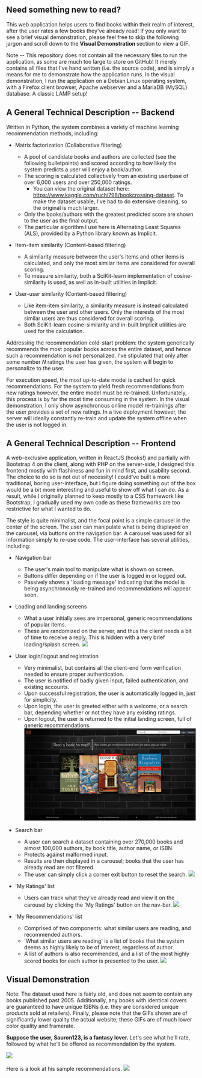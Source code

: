 <b> Need something new to read? </b>
-
<p>This web application helps users to find books within their realm of interest, after the user rates a few books they've already read! If you only want to see a brief visual demonstration, please feel free to skip the following jargon and scroll down to the <b> Visual Demonstration </b> section to view a GIF.</p>


Note -- This repository does not contain all the necessary files to run the application, as some are much too large to store on GitHub! It merely contains all files that I've hand written (i.e. the source code), and is simply a means for me to demonstrate how the application runs. In the visual demonstration, I run the application on a Debian Linux operating system, with a Firefox client browser, Apache webserver and a MariaDB (MySQL) database. A classic LAMP setup!

<b> A General Technical Description -- Backend </b>
-
Written in Python, the system combines a variety of machine learning recommendation methods, including:
- Matrix factorization (Collaborative filtering)
    - A pool of candidate books and authors are collected (see the following bulletpoints) and scored according to how likely the system predicts a user will enjoy a book/author.
    - The scoring is calculated collectively from an existing userbase of over 6,000 users and over 250,000 ratings. 
      - You can view the original dataset here: https://www.kaggle.com/ruchi798/bookcrossing-dataset. To make the dataset usable, I've had to do extensive cleaning, so the original is much larger.
    - Only the books/authors with the greatest predicted score are shown to the user as the final output.
    - The particular algorithm I use here is Alternating Least Squares (ALS), provided by a Python library known as Implicit.

- Item-item similarity (Content-based filtering)
    - A similarity measure between the user's items and other items is calculated, and only the most similar items are considered for overall scoring.
    - To measure similarity, both a SciKit-learn implementation of cosine-similarity is used, as well as in-built utilities in Implicit.

- User-user similarity (Content-based filtering)
    - Like item-item similarity, a similarity measure is instead calculated between the user and other users. Only the interests of the most similar users are thus considered for overall scoring.
    - Both SciKit-learn cosine-similarity and in-built Implicit utilities are used for the calculation.
    
 Addressing the recommendation cold-start problem: the system generically recommends the most popular books across the entire dataset, and hence such a recommendation is not personalized. I've stipulated that only after some number <i>N</i> ratings the user has given, the system will begin to personalize to the user.
 
For execution speed, the most up-to-date model is cached for quick recommendations. For the system to yield fresh recommendations from new ratings however, the entire model must be re-trained. Unfortunately, this process is by far the most time consuming in the system. In the visual demonstration, I only show asynchronous online model re-trainings after the user provides a set of new ratings. In a live deployment however, the server will ideally constantly re-train and update the system offline when the user is not logged in.

<b> A General Technical Description -- Frontend </b>
-
A web-exclusive application, written in ReactJS (hooks!) and partially with Bootstrap 4 on the client, along with PHP on the server-side, I designed this frontend mostly with flashiness and fun in mind first, and usability second. The choice to do so is not out of necessity! I could've built a more traditional, boring user-interface, but I figure doing something out of the box would be a bit more interesting and useful to show off what I can do. As a result, while I originally planned to keep mostly to a CSS framework like Bootstrap, I gradually used my own code as these frameworks are too restrictive for what I wanted to do.

The style is quite minimalist, and the focal point is a simple carousel in the center of the screen. The user can manipulate what is being displayed on the carousel, via buttons on the navigation bar. A carousel was used for all information simply to re-use code. The user-interface has several utilities, including:

- Navigation bar
  - The user's main tool to manipulate what is shown on screen.
  - Buttons differ depending on if the user is logged in or logged out.
  - Passively shows a 'loading message' indicating that the model is being asynchronously re-trained and recommendations will appear soon.

- Loading and landing screens
  - What a user initially sees are impersonal, generic recommendations of popular items.
  - These are randomized on the server, and thus the client needs a bit of time to receive a reply. This is hidden with a very brief loading/splash screen.
  ![](gifs/landing.gif)
  
- User login/logout and registration
  - Very minimalist, but contains all the client-end form verification needed to ensure proper authentication.
  - The user is notified of badly given input, failed authentication, and existing accounts.
  - Upon successful registration, the user is automatically logged in, just for simplicity.
  - Upon login, the user is greeted either with a welcome, or a search bar, depending whether or not they have any existing ratings.
  - Upon logout, the user is returned to the initial landing screen, full of generic recommendations.
  ![](gifs/navbar.gif)

- Search bar
  - A user can search a dataset containing over 270,000 books and almost 100,000 authors, by book title, author name, or ISBN.
  - Protects against malformed input.
  - Results are then displayed in a carousel; books that the user has already read are not filtered.
  - The user can simply click a corner exit button to reset the search.
  ![](gifs/search.gif)


- 'My Ratings' list
  - Users can track what they've already read and view it on the carousel by clicking the 'My Ratings' button on the nav-bar.
  ![](gifs/ratings.gif)

- 'My Recommendations' list
  - Comprised of two components: what similar users are reading, and recommended authors.
  - 'What similar users are reading' is a list of books that the system deems as highly likely to be of interest, regardless of author.
  - A list of authors is also recommended, and a list of the most highly scored books for each author is presented to the user.
  ![](gifs/recommend.gif)

<b> Visual Demonstration </b>
-
Note: The dataset used here is fairly old, and does not seem to contain any books published past 2005. 
Additionally, any books with identical covers are guaranteed to have unique ISBNs (i.e. they are considered unique products sold at retailers).
Finally, please note that the GIFs shown are of significantly lower quality the actual website; these GIFs are of much lower color quality and framerate.

<b> Suppose the user, Sauron123, is a fantasy lover. </b>
Let's see what he'll rate, followed by what he'll be offered as recommendation by the system.

![](gifs/fantasy.gif)

Here is a look at his sample recommendations.
![](gifs/fantasy2.gif)
